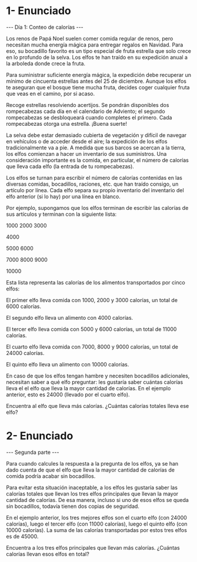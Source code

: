 # 1- Enunciado

--- Día 1: Conteo de calorías ---

Los renos de Papá Noel suelen comer comida regular de renos, pero necesitan mucha energía mágica para entregar regalos en Navidad. Para eso, su bocadillo favorito es un tipo especial de fruta estrella que solo crece en lo profundo de la selva. Los elfos te han traído en su expedición anual a la arboleda donde crece la fruta.

Para suministrar suficiente energía mágica, la expedición debe recuperar un mínimo de cincuenta estrellas antes del 25 de diciembre. Aunque los elfos te aseguran que el bosque tiene mucha fruta, decides coger cualquier fruta que veas en el camino, por si acaso.

Recoge estrellas resolviendo acertijos. Se pondrán disponibles dos rompecabezas cada día en el calendario de Adviento; el segundo rompecabezas se desbloqueará cuando completes el primero. Cada rompecabezas otorga una estrella. ¡Buena suerte!

La selva debe estar demasiado cubierta de vegetación y difícil de navegar en vehículos o de acceder desde el aire; la expedición de los elfos tradicionalmente va a pie. A medida que sus barcos se acercan a la tierra, los elfos comienzan a hacer un inventario de sus suministros. Una consideración importante es la comida, en particular, el número de calorías que lleva cada elfo (la entrada de tu rompecabezas).

Los elfos se turnan para escribir el número de calorías contenidas en las diversas comidas, bocadillos, raciones, etc. que han traído consigo, un artículo por línea. Cada elfo separa su propio inventario del inventario del elfo anterior (si lo hay) por una línea en blanco.

Por ejemplo, supongamos que los elfos terminan de escribir las calorías de sus artículos y terminan con la siguiente lista:

1000
2000
3000

4000

5000
6000

7000
8000
9000

10000

Esta lista representa las calorías de los alimentos transportados por cinco elfos:

El primer elfo lleva comida con 1000, 2000 y 3000 calorías, un total de 6000 calorías.

El segundo elfo lleva un alimento con 4000 calorías.

El tercer elfo lleva comida con 5000 y 6000 calorías, un total de 11000 calorías.

El cuarto elfo lleva comida con 7000, 8000 y 9000 calorías, un total de 24000 calorías.

El quinto elfo lleva un alimento con 10000 calorías.

En caso de que los elfos tengan hambre y necesiten bocadillos adicionales, necesitan saber a qué elfo preguntar: les gustaría saber cuántas calorías lleva el el elfo que lleva la mayor cantidad de calorías. En el ejemplo anterior, esto es 24000 (llevado por el cuarto elfo).

Encuentra al elfo que lleva más calorías. ¿Cuántas calorías totales lleva ese elfo?


# 2- Enunciado

--- Segunda parte ---

Para cuando calcules la respuesta a la pregunta de los elfos, ya se han dado cuenta de que el elfo que lleva la mayor cantidad de calorías de comida podría acabar sin bocadillos.

Para evitar esta situación inaceptable, a los elfos les gustaría saber las calorías totales que llevan los tres elfos principales que llevan la mayor cantidad de calorías. De esa manera, incluso si uno de esos elfos se queda sin bocadillos, todavía tienen dos copias de seguridad.

En el ejemplo anterior, los tres mejores elfos son el cuarto elfo (con 24000 calorías), luego el tercer elfo (con 11000 calorías), luego el quinto elfo (con 10000 calorías). La suma de las calorías transportadas por estos tres elfos es de 45000.

Encuentra a los tres elfos principales que llevan más calorías. ¿Cuántas calorías llevan esos elfos en total?
